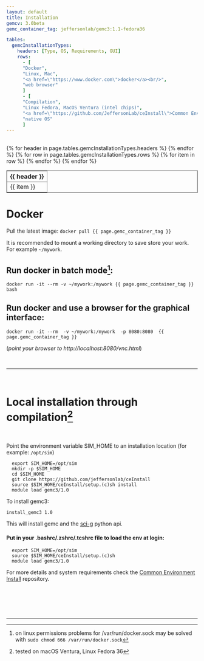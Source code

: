 ```yaml
---
layout: default
title: Installation
gemcv: 3.0beta
gemc_container_tag: jeffersonlab/gemc3:1.1-fedora36

tables:
  gemcInstallationTypes:
    headers: [Type, OS, Requirements, GUI]
    rows:
      - [
      "Docker",
      "Linux, Mac",
      "<a href=\"https://www.docker.com\">docker</a><br/>",
      "web browser"
      ]
      - [
      "Compilation",
      "Linux Fedora, MacOS Ventura (intel chips)",
      "<a href=\"https://github.com/JeffersonLab/ceInstall\">Common Environment Setup</a><br/>",
      "native OS"
      ]
---
```



<br/>
<table border="1" width="70%" class="table-info">
	<tr>
		{% for header in page.tables.gemcInstallationTypes.headers %}	
		<th>{{ header }}</th>
		{% endfor %}
	</tr>
	{% for row in page.tables.gemcInstallationTypes.rows %}
		<tr>
			{% for item in row %}
				<td> {{ item }} </td>
			{% endfor %}
		</tr>
	{% endfor %}
</table>

<!--# DMG <a href="https://www.jlab.org/12gev_phys/packages/dmg/gemc-{{ page.gemcv }}.dmg"> <span data-feather="download"></span> </a> -->
<!--After installation use the line below to load the environment. -->
<!-- source /Applications/gemc-{{ page.gemcv }}.app/environment.sh-->
<!---->

# Docker 

Pull the latest image:
```docker pull {{ page.gemc_container_tag }}```

It is recommended to mount a working directory to save store your work.
For example `~/mywork`.

## Run docker in batch mode[^1]:

```
docker run -it --rm -v ~/mywork:/mywork {{ page.gemc_container_tag }} bash
```


## Run docker and use a browser for the graphical interface:

```
docker run -it --rm  -v ~/mywork:/mywork  -p 8080:8080  {{ page.gemc_container_tag }}
```

(*point your browser to http://localhost:8080/vnc.html*)


[//]: # (#### run docker and use vnc[^2] for the graphical interface:)

[//]: # (> docker run -it \-\-rm  -v ~/mywork:/jlab/work/mywork  -p 127.0.0.1:6080:6080  -p 5901:5901 {{ page.gemc_container_tag }})

<br/>

---

<br/>

# Local installation through compilation[^3]

<br/>

Point the environment variable SIM_HOME to an installation location (for example: `/opt/sim`)

```
  export SIM_HOME=/opt/sim
  mkdir -p $SIM_HOME
  cd $SIM_HOME
  git clone https://github.com/jeffersonlab/ceInstall
  source $SIM_HOME/ceInstall/setup.(c)sh install
  module load gemc3/1.0
```

To install gemc3:

```
install_gemc3 1.0
```

This will install gemc and the  [sci-g](https://github.com/gemc/sci-g)  python api.

#### Put in your .bashrc/.zshrc/.tcshrc file to load the env at login:

```
  export SIM_HOME=/opt/sim
  source $SIM_HOME/ceInstall/setup.(c)sh
  module load gemc3/1.0
```


For more details and system requirements check the [Common Environment Install](https://github.com/JeffersonLab/ceInstall) repository.

<br/> <br/> <br/> <br/>

---

[^1]: on linux permissions problems for /var/run/docker.sock may be solved with  ```sudo chmod 666 /var/run/docker.sock```
[^2]: recommended: <a href='https://www.realvnc.com/en/connect/download/viewer/'>realvnc vnc viewer</a>
[^3]: tested on macOS Ventura, Linux Fedora 36
